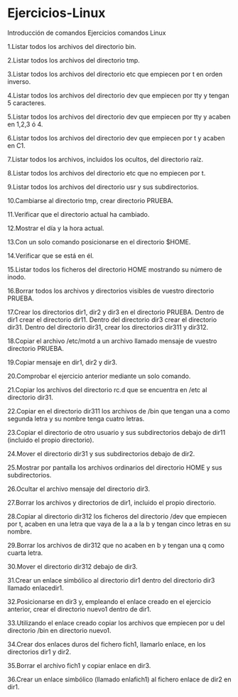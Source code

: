 # Ejercicios-Linux
Introducción de comandos
Ejercicios comandos Linux


1.Listar todos los archivos del directorio bin.


2.Listar todos los archivos del directorio tmp.



3.Listar todos los archivos del directorio etc que empiecen por t en orden inverso.


4.Listar todos los archivos del directorio dev que empiecen por tty y tengan 5 caracteres.


5.Listar todos los archivos del directorio dev que empiecen por tty y acaben en 1,2,3 ó 4.


6.Listar todos los archivos del directorio dev que empiecen por t y acaben en C1.


7.Listar todos los archivos, incluidos los ocultos, del directorio raíz.


8.Listar todos los archivos del directorio etc que no empiecen por t.


9.Listar todos los archivos del directorio usr y sus subdirectorios.


10.Cambiarse al directorio tmp, crear directorio PRUEBA.


11.Verificar que el directorio actual ha cambiado.


12.Mostrar el día y la hora actual.


13.Con un solo comando posicionarse en el directorio $HOME.


14.Verificar que se está en él.


15.Listar todos los ficheros del directorio HOME mostrando su número de inodo.


16.Borrar todos los archivos y directorios visibles de vuestro directorio PRUEBA.


17.Crear los directorios dir1, dir2 y dir3 en el directorio PRUEBA. Dentro de dir1 crear el directorio dir11. Dentro del directorio dir3 crear el directorio dir31. Dentro del directorio dir31, crear los directorios dir311 y dir312.


18.Copiar el archivo /etc/motd a un archivo llamado mensaje de vuestro directorio PRUEBA.


19.Copiar mensaje en dir1, dir2 y dir3.

20.Comprobar el ejercicio anterior mediante un solo comando.


21.Copiar los archivos del directorio rc.d que se encuentra en /etc al directorio dir31.


22.Copiar en el directorio dir311 los archivos de /bin que tengan una a como segunda letra y su nombre tenga cuatro letras.


23.Copiar el directorio de otro usuario y sus subdirectorios debajo de dir11 (incluido el propio directorio).


24.Mover el directorio dir31 y sus subdirectorios debajo de dir2.


25.Mostrar por pantalla los archivos ordinarios del directorio HOME y sus subdirectorios.


26.Ocultar el archivo mensaje del directorio dir3.


27.Borrar los archivos y directorios de dir1, incluido el propio directorio.


28.Copiar al directorio dir312 los ficheros del directorio /dev que empiecen por t, acaben en una letra que vaya de la a a la b y tengan cinco letras en su nombre.


29.Borrar los archivos de dir312 que no acaben en b y tengan una q como cuarta letra.

30.Mover el directorio dir312 debajo de dir3.


31.Crear un enlace simbólico al directorio dir1 dentro del directorio dir3 llamado enlacedir1.


32.Posicionarse en dir3 y, empleando el enlace creado en el ejercicio anterior, crear el directorio nuevo1 dentro de dir1.


33.Utilizando el enlace creado copiar los archivos que empiecen por u del directorio /bin en directorio nuevo1.


34.Crear dos enlaces duros del fichero fich1, llamarlo enlace, en los directorios dir1 y dir2.


35.Borrar el archivo fich1 y copiar enlace en dir3.


36.Crear un enlace simbólico (llamado enlafich1) al fichero enlace de dir2 en dir1.

